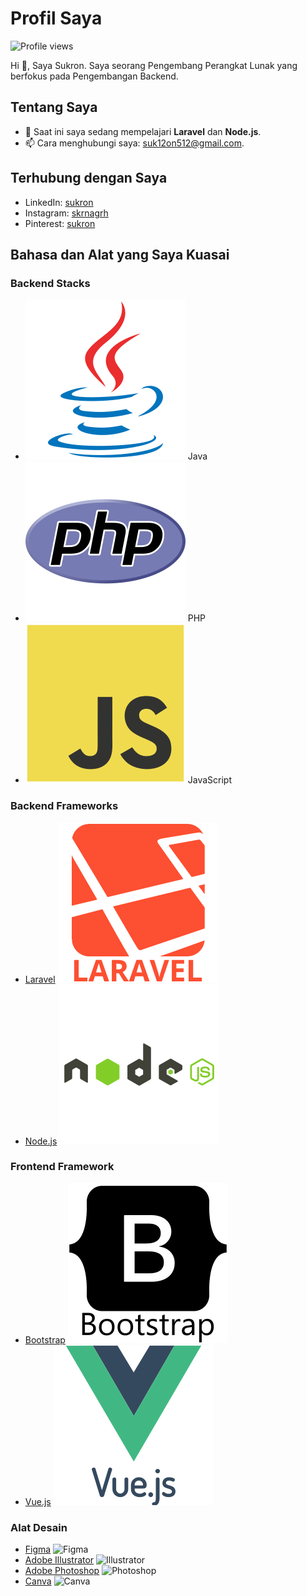 # Profil Saya

![Profile views](https://komarev.com/ghpvc/?username=Skrnagrh&label=Profile%20views&color=0e75b6&style=flat)

Hi 👋, Saya Sukron. Saya seorang Pengembang Perangkat Lunak yang berfokus pada Pengembangan Backend.

## Tentang Saya

- 🌱 Saat ini saya sedang mempelajari **Laravel** dan **Node.js**.
- 📫 Cara menghubungi saya: [suk12on512@gmail.com](mailto:suk12on512@gmail.com).

## Terhubung dengan Saya

- LinkedIn: [sukron](https://linkedin.com/in/sukron/)
- Instagram: [skrnagrh](https://www.instagram.com/skrnagrh/)
- Pinterest: [sukron](https://id.pinterest.com/skrnagrh/picsart/)

## Bahasa dan Alat yang Saya Kuasai

### Backend Stacks

- ![Java](https://raw.githubusercontent.com/devicons/devicon/master/icons/java/java-original.svg) Java
- ![PHP](https://raw.githubusercontent.com/devicons/devicon/master/icons/php/php-original.svg) PHP
- ![JavaScript](https://raw.githubusercontent.com/devicons/devicon/master/icons/javascript/javascript-original.svg) JavaScript

### Backend Frameworks

- [Laravel](https://laravel.com/)
  ![Laravel](https://raw.githubusercontent.com/devicons/devicon/master/icons/laravel/laravel-plain-wordmark.svg)
- [Node.js](https://nodejs.org)
  ![Node.js](https://raw.githubusercontent.com/devicons/devicon/master/icons/nodejs/nodejs-original-wordmark.svg)

### Frontend Framework

- [Bootstrap](https://getbootstrap.com/)
  ![Bootstrap](https://raw.githubusercontent.com/devicons/devicon/master/icons/bootstrap/bootstrap-plain-wordmark.svg)
- [Vue.js](https://vuejs.org/)
  ![Vue.js](https://raw.githubusercontent.com/devicons/devicon/master/icons/vuejs/vuejs-original-wordmark.svg)

### Alat Desain

- [Figma](https://www.figma.com)
  ![Figma](https://raw.githubusercontent.com/rahuldkjain/github-profile-readme-generator/src/images/icons/Social/figma-alt.svg)
- [Adobe Illustrator](https://www.adobe.com/products/illustrator.html)
  ![Illustrator](https://raw.githubusercontent.com/rahuldkjain/github-profile-readme-generator/src/images/icons/Social/illustrator.svg)
- [Adobe Photoshop](https://www.adobe.com/products/photoshop.html)
  ![Photoshop](https://raw.githubusercontent.com/rahuldkjain/github-profile-readme-generator/src/images/icons/Social/photoshop.svg)
- [Canva](https://www.canva.com)
  ![Canva](https://raw.githubusercontent.com/rahuldkjain/github-profile-readme-generator/src/images/icons/Social/canva.svg)
